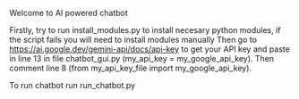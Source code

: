 Welcome to AI powered chatbot

Firstly, try to run install_modules.py to install necesary python modules, if the script fails you will need to install modules manually
Then go to https://ai.google.dev/gemini-api/docs/api-key to get your API key and paste in line 13 in file chatbot_gui.py (my_api_key = my_google_api_key). Then comment line 8 (from my_api_key_file import my_google_api_key).

To run chatbot run run_chatbot.py
